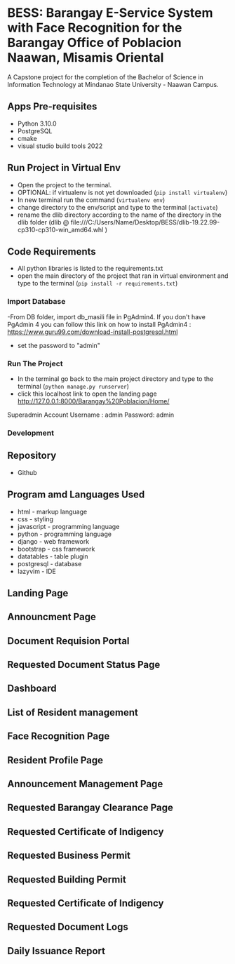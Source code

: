 # BESS: Barangay E-Service System with Face Recognition for the Barangay Office of Poblacion Naawan, Misamis Oriental

A Capstone project for the completion of the Bachelor of Science in Information Technology at Mindanao State University - Naawan Campus.

## Apps Pre-requisites

- Python 3.10.0
- PostgreSQL
- cmake
- visual studio build tools 2022

## Run Project in Virtual Env

- Open the project to the terminal.
- OPTIONAL: if virtualenv is not yet downloaded (`pip install virtualenv`)
- In new terminal run the command (`virtualenv env`)
- change directory to the env/script and type to the terminal (`activate`)
- rename the dlib directory according to the name of the directory in the dlib folder (dlib @ file:///C:/Users/Name/Desktop/BESS/dlib-19.22.99-cp310-cp310-win_amd64.whl
  )

## Code Requirements

- All python libraries is listed to the requirements.txt
- open the main directory of the project that ran in virtual environment and type to the terminal (`pip install -r requirements.txt`)

### Import Database

-From DB folder, import db_masili file in PgAdmin4. If you don't have PgAdmin 4 you can follow this link on how to install PgAdmin4 : https://www.guru99.com/download-install-postgresql.html

- set the password to "admin"

### Run The Project

- In the terminal go back to the main project directory and type to the terminal (`python manage.py runserver`)
- click this localhost link to open the landing page http://127.0.0.1:8000/Barangay%20Poblacion/Home/

Superadmin Account
Username : admin
Password: admin

### Development

## Repository

- Github

## Program amd Languages Used

- html - markup language
- css - styling
- javascript - programming language
- python - programming language
- django - web framework
- bootstrap - css framework
- datatables - table plugin
- postgresql - database
- lazyvim - IDE

## Landing Page

## Announcment Page

## Document Requision Portal

## Requested Document Status Page

## Dashboard

## List of Resident management

## Face Recognition Page

## Resident Profile Page

## Announcement Management Page

## Requested Barangay Clearance Page

## Requested Certificate of Indigency

## Requested Business Permit

## Requested Building Permit

## Requested Certificate of Indigency

## Requested Document Logs

## Daily Issuance Report
